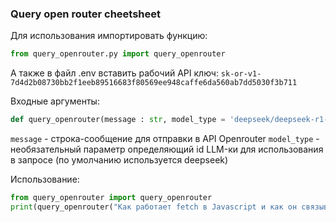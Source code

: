 ### Query open router cheetsheet

Для использования импортировать функцию:

```python
from query_openrouter.py import query_openrouter
```

А также в файл .env вставить рабочий API ключ: `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`

Входные аргументы:

```python
def query_openrouter(message : str, model_type = 'deepseek/deepseek-r1-0528-qwen3-8b:free') -> str
```

`message` - строка-сообщение для отправки в API Openrouter
`model_type` - необязательный параметр определяющий id LLM-ки для использования в запросе (по умолчанию используется deepseek)

Использование:

```python
from query_openrouter import query_openrouter
print(query_openrouter("Как работает fetch в Javascript и как он связывается с бэкендом?"))
```
